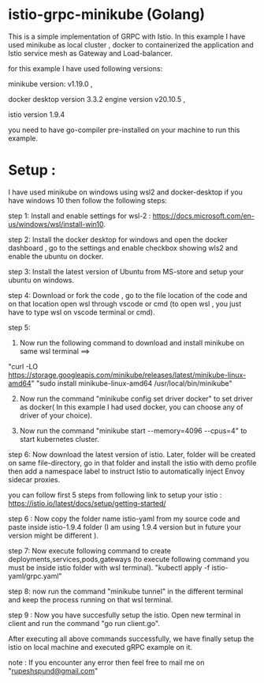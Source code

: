 # istio-grpc-minikube (Golang)

This is a simple implementation of GRPC with Istio.
In this example I have used minikube as local cluster , docker to containerized the application and Istio service mesh as Gateway and Load-balancer.

for this example I have used following versions: 

minikube version: v1.19.0 ,

docker desktop version 3.3.2 engine version v20.10.5 ,

istio version 1.9.4
 
 you need to have go-compiler pre-installed on your machine to run this example.

# Setup : 
 I have used minikube on windows using wsl2 and docker-desktop if you have windows 10 then follow the following steps:

step 1:
 Install and enable settings for wsl-2 : https://docs.microsoft.com/en-us/windows/wsl/install-win10.

step 2:
 Install the docker desktop for windows and  open the docker dashboard , go to the settings and enable checkbox showing wls2 and enable the ubuntu on docker.

step 3:
 Install the latest version of Ubuntu from MS-store and setup your ubuntu on windows.

step 4:
 Download or fork the code , go to the file location of the code and on that location open wsl through vscode or cmd (to open wsl , you just have to type wsl on vscode terminal or cmd).

step 5:
 1. Now run the following command to download and install minikube on same wsl terminal ==>
  
 "curl -LO https://storage.googleapis.com/minikube/releases/latest/minikube-linux-amd64"
 "sudo install minikube-linux-amd64 /usr/local/bin/minikube"

 2. Now run the command "minikube config set driver docker" to set driver as docker( In this example I had used docker, you can choose any of driver of your choice).
 
 3. Now run the command "minikube start --memory=4096 --cpus=4" to start kubernetes cluster.

step 6:
 Now download the latest version of istio. Later, folder will be created on same file-directory, go in that folder and install the istio with demo profile then add a namespace   label to instruct Istio to automatically inject Envoy sidecar proxies.

you can follow first 5 steps from following link to setup your istio :
  https://istio.io/latest/docs/setup/getting-started/

step 6 : 
 Now copy the folder name istio-yaml from my source code and paste inside istio-1.9.4 folder (I am using 1.9.4 version but in future your version might be different ).

step 7:
 Now execute following command to create deployments,services,pods,gateways (to execute following command you must be inside istio folder with wsl terminal). 
  "kubectl apply -f istio-yaml/grpc.yaml"
  
step 8:
 now run the command  "minikube tunnel" in the different terminal and keep the process running on that wsl terminal.
 
step 9 :
 Now you have succesfully setup the istio.
 Open new terminal in client and run the command "go run client.go".

After executing all above commands successfully, we have finally setup the istio on local machine and executed gRPC example on it.

note : If you encounter any error then feel free to mail me on "rupeshspund@gmail.com"
